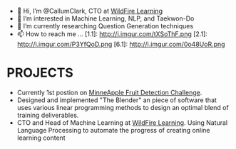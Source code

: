 - 👋 Hi, I’m @CallumClark, CTO at [WildFire Learning](http://www.wildfirelearning.co.uk/)
- 👀 I’m interested in Machine Learning, NLP, and Taekwon-Do
- 🌱 I’m currently researching Question Generation techniques
- 📫 How to reach me ...
[1.1]: http://i.imgur.com/tXSoThF.png
[2.1]: http://i.imgur.com/P3YfQoD.png
[6.1]: http://i.imgur.com/0o48UoR.png

<!-- links to your social media accounts -->
<!-- update these accordingly -->

[1]: https://twitter.com/CallumMacClark
[2]: https://www.facebook.com/callum.clark.1422
[6]: http://www.github.com/CallumClark


# PROJECTS
- Currently 1st postion on [MinneApple Fruit Detection Challenge](https://competitions.codalab.org/competitions/21718). 
- Designed and implemented "The Blender" an piece of software that uses various linear programming methods to design an optimal blend of training deliverables.
- CTO and Head of Machine Learning at [WildFire Learning](http://www.wildfirelearning.co.uk/). Using Natural Language Processing to automate the progress of creating online learning content


<!---
CallumClark/CallumClark is a ✨ special ✨ repository because its `README.md` (this file) appears on your GitHub profile.
You can click the Preview link to take a look at your changes.
--->

